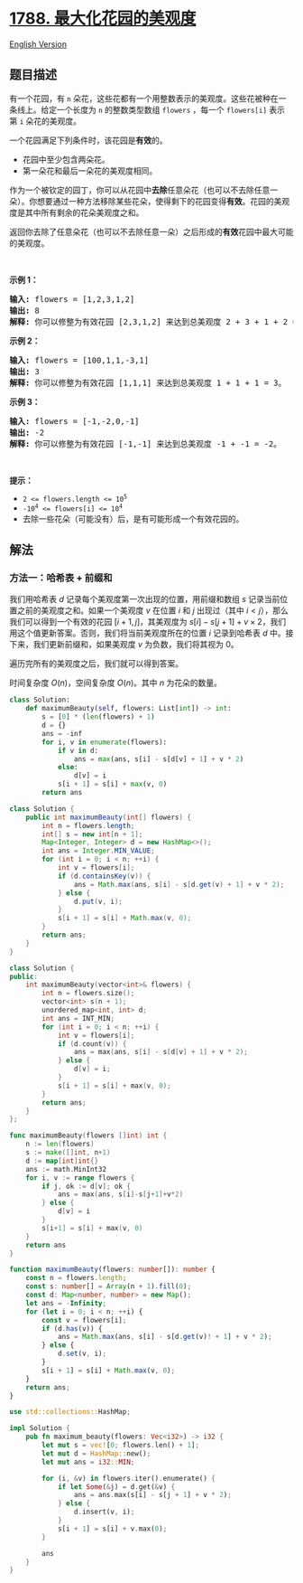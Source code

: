 # [1788. 最大化花园的美观度](https://leetcode.cn/problems/maximize-the-beauty-of-the-garden)

[English Version](/solution/1700-1799/1788.Maximize%20the%20Beauty%20of%20the%20Garden/README_EN.md)

## 题目描述

<!-- 这里写题目描述 -->

<p>有一个花园，有 <code>n</code> 朵花，这些花都有一个用整数表示的美观度。这些花被种在一条线上。给定一个长度为 <code>n</code> 的整数类型数组 <code>flowers</code> ，每一个 <code>flowers[i]</code> 表示第 <code>i</code> 朵花的美观度。</p>

<p>一个花园满足下列条件时，该花园是<strong>有效</strong>的。</p>

<ul>
	<li>花园中至少包含两朵花。</li>
	<li>第一朵花和最后一朵花的美观度相同。</li>
</ul>

<p>作为一个被钦定的园丁，你可以从花园中<strong>去除</strong>任意朵花（也可以不去除任意一朵）。你想要通过一种方法移除某些花朵，使得剩下的花园变得<strong>有效</strong>。花园的美观度是其中所有剩余的花朵美观度之和。</p>

<p>返回你去除了任意朵花（也可以不去除任意一朵）之后形成的<strong>有效</strong>花园中最大可能的美观度。</p>

<p> </p>

<p><b>示例 1：</b></p>

<pre><strong>输入:</strong> flowers = [1,2,3,1,2]
<strong>输出:</strong> 8
<strong>解释:</strong> 你可以修整为有效花园 [2,3,1,2] 来达到总美观度 2 + 3 + 1 + 2 = 8。</pre>

<p><strong>示例 2：</strong></p>

<pre><strong>输入:</strong> flowers = [100,1,1,-3,1]
<strong>输出:</strong> 3
<strong>解释:</strong> 你可以修整为有效花园 [1,1,1] 来达到总美观度 1 + 1 + 1 = 3。
</pre>

<p><strong>示例 3：</strong></p>

<pre><strong>输入:</strong> flowers = [-1,-2,0,-1]
<strong>输出:</strong> -2
<strong>解释:</strong> 你可以修整为有效花园 [-1,-1] 来达到总美观度 -1 + -1 = -2。
</pre>

<p> </p>

<p><b>提示：</b></p>

<ul>
	<li><code>2 &lt;= flowers.length &lt;= 10<sup>5</sup></code></li>
	<li><code>-10<sup>4</sup> &lt;= flowers[i] &lt;= 10<sup>4</sup></code></li>
	<li>去除一些花朵（可能没有）后，是有可能形成一个有效花园的。</li>
</ul>

## 解法

### 方法一：哈希表 + 前缀和

我们用哈希表 $d$ 记录每个美观度第一次出现的位置，用前缀和数组 $s$ 记录当前位置之前的美观度之和。如果一个美观度 $v$ 在位置 $i$ 和 $j$ 出现过（其中 $i \lt j$），那么我们可以得到一个有效的花园 $[i+1,j]$，其美观度为 $s[i] - s[j + 1] + v \times 2$，我们用这个值更新答案。否则，我们将当前美观度所在的位置 $i$ 记录到哈希表 $d$ 中。接下来，我们更新前缀和，如果美观度 $v$ 为负数，我们将其视为 $0$。

遍历完所有的美观度之后，我们就可以得到答案。

时间复杂度 $O(n)$，空间复杂度 $O(n)$。其中 $n$ 为花朵的数量。

<!-- tabs:start -->

```python
class Solution:
    def maximumBeauty(self, flowers: List[int]) -> int:
        s = [0] * (len(flowers) + 1)
        d = {}
        ans = -inf
        for i, v in enumerate(flowers):
            if v in d:
                ans = max(ans, s[i] - s[d[v] + 1] + v * 2)
            else:
                d[v] = i
            s[i + 1] = s[i] + max(v, 0)
        return ans
```

```java
class Solution {
    public int maximumBeauty(int[] flowers) {
        int n = flowers.length;
        int[] s = new int[n + 1];
        Map<Integer, Integer> d = new HashMap<>();
        int ans = Integer.MIN_VALUE;
        for (int i = 0; i < n; ++i) {
            int v = flowers[i];
            if (d.containsKey(v)) {
                ans = Math.max(ans, s[i] - s[d.get(v) + 1] + v * 2);
            } else {
                d.put(v, i);
            }
            s[i + 1] = s[i] + Math.max(v, 0);
        }
        return ans;
    }
}
```

```cpp
class Solution {
public:
    int maximumBeauty(vector<int>& flowers) {
        int n = flowers.size();
        vector<int> s(n + 1);
        unordered_map<int, int> d;
        int ans = INT_MIN;
        for (int i = 0; i < n; ++i) {
            int v = flowers[i];
            if (d.count(v)) {
                ans = max(ans, s[i] - s[d[v] + 1] + v * 2);
            } else {
                d[v] = i;
            }
            s[i + 1] = s[i] + max(v, 0);
        }
        return ans;
    }
};
```

```go
func maximumBeauty(flowers []int) int {
	n := len(flowers)
	s := make([]int, n+1)
	d := map[int]int{}
	ans := math.MinInt32
	for i, v := range flowers {
		if j, ok := d[v]; ok {
			ans = max(ans, s[i]-s[j+1]+v*2)
		} else {
			d[v] = i
		}
		s[i+1] = s[i] + max(v, 0)
	}
	return ans
}
```

```ts
function maximumBeauty(flowers: number[]): number {
    const n = flowers.length;
    const s: number[] = Array(n + 1).fill(0);
    const d: Map<number, number> = new Map();
    let ans = -Infinity;
    for (let i = 0; i < n; ++i) {
        const v = flowers[i];
        if (d.has(v)) {
            ans = Math.max(ans, s[i] - s[d.get(v)! + 1] + v * 2);
        } else {
            d.set(v, i);
        }
        s[i + 1] = s[i] + Math.max(v, 0);
    }
    return ans;
}
```

```rust
use std::collections::HashMap;

impl Solution {
    pub fn maximum_beauty(flowers: Vec<i32>) -> i32 {
        let mut s = vec![0; flowers.len() + 1];
        let mut d = HashMap::new();
        let mut ans = i32::MIN;

        for (i, &v) in flowers.iter().enumerate() {
            if let Some(&j) = d.get(&v) {
                ans = ans.max(s[i] - s[j + 1] + v * 2);
            } else {
                d.insert(v, i);
            }
            s[i + 1] = s[i] + v.max(0);
        }

        ans
    }
}
```

<!-- tabs:end -->

<!-- end -->

